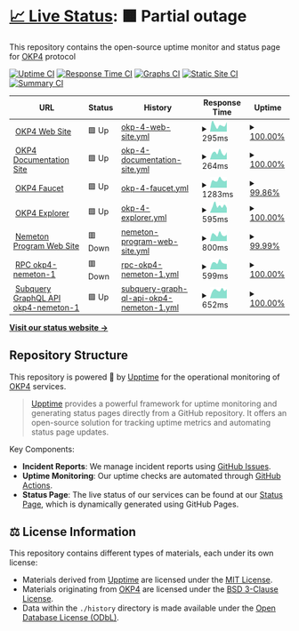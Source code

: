 # [📈 Live Status](https://status.okp4.network): <!--live status--> **🟧 Partial outage**

This repository contains the open-source uptime monitor and status page for [OKP4](https://okp4.network) protocol

[![Uptime CI](https://github.com/okp4/status/workflows/Uptime%20CI/badge.svg)](https://github.com/okp4/status/actions?query=workflow%3A%22Uptime+CI%22)
[![Response Time CI](https://github.com/okp4/status/workflows/Response%20Time%20CI/badge.svg)](https://github.com/okp4/status/actions?query=workflow%3A%22Response+Time+CI%22)
[![Graphs CI](https://github.com/okp4/status/workflows/Graphs%20CI/badge.svg)](https://github.com/okp4/status/actions?query=workflow%3A%22Graphs+CI%22)
[![Static Site CI](https://github.com/okp4/status/workflows/Static%20Site%20CI/badge.svg)](https://github.com/okp4/status/actions?query=workflow%3A%22Static+Site+CI%22)
[![Summary CI](https://github.com/okp4/status/workflows/Summary%20CI/badge.svg)](https://github.com/okp4/status/actions?query=workflow%3A%22Summary+CI%22)

<!--start: status pages-->
<!-- This summary is generated by Upptime (https://github.com/upptime/upptime) -->
<!-- Do not edit this manually, your changes will be overwritten -->
<!-- prettier-ignore -->
| URL | Status | History | Response Time | Uptime |
| --- | ------ | ------- | ------------- | ------ |
| <img alt="" src="https://icons.duckduckgo.com/ip3/okp4.network.ico" height="13"> [OKP4 Web Site](https://okp4.network) | 🟩 Up | [okp-4-web-site.yml](https://github.com/okp4/status/commits/HEAD/history/okp-4-web-site.yml) | <details><summary><img alt="Response time graph" src="./graphs/okp-4-web-site/response-time-week.png" height="20"> 295ms</summary><br><a href="https://status.okp4.network/history/okp-4-web-site"><img alt="Response time 340" src="https://img.shields.io/endpoint?url=https%3A%2F%2Fraw.githubusercontent.com%2Fokp4%2Fstatus%2FHEAD%2Fapi%2Fokp-4-web-site%2Fresponse-time.json"></a><br><a href="https://status.okp4.network/history/okp-4-web-site"><img alt="24-hour response time 419" src="https://img.shields.io/endpoint?url=https%3A%2F%2Fraw.githubusercontent.com%2Fokp4%2Fstatus%2FHEAD%2Fapi%2Fokp-4-web-site%2Fresponse-time-day.json"></a><br><a href="https://status.okp4.network/history/okp-4-web-site"><img alt="7-day response time 295" src="https://img.shields.io/endpoint?url=https%3A%2F%2Fraw.githubusercontent.com%2Fokp4%2Fstatus%2FHEAD%2Fapi%2Fokp-4-web-site%2Fresponse-time-week.json"></a><br><a href="https://status.okp4.network/history/okp-4-web-site"><img alt="30-day response time 273" src="https://img.shields.io/endpoint?url=https%3A%2F%2Fraw.githubusercontent.com%2Fokp4%2Fstatus%2FHEAD%2Fapi%2Fokp-4-web-site%2Fresponse-time-month.json"></a><br><a href="https://status.okp4.network/history/okp-4-web-site"><img alt="1-year response time 340" src="https://img.shields.io/endpoint?url=https%3A%2F%2Fraw.githubusercontent.com%2Fokp4%2Fstatus%2FHEAD%2Fapi%2Fokp-4-web-site%2Fresponse-time-year.json"></a></details> | <details><summary><a href="https://status.okp4.network/history/okp-4-web-site">100.00%</a></summary><a href="https://status.okp4.network/history/okp-4-web-site"><img alt="All-time uptime 100.00%" src="https://img.shields.io/endpoint?url=https%3A%2F%2Fraw.githubusercontent.com%2Fokp4%2Fstatus%2FHEAD%2Fapi%2Fokp-4-web-site%2Fuptime.json"></a><br><a href="https://status.okp4.network/history/okp-4-web-site"><img alt="24-hour uptime 100.00%" src="https://img.shields.io/endpoint?url=https%3A%2F%2Fraw.githubusercontent.com%2Fokp4%2Fstatus%2FHEAD%2Fapi%2Fokp-4-web-site%2Fuptime-day.json"></a><br><a href="https://status.okp4.network/history/okp-4-web-site"><img alt="7-day uptime 100.00%" src="https://img.shields.io/endpoint?url=https%3A%2F%2Fraw.githubusercontent.com%2Fokp4%2Fstatus%2FHEAD%2Fapi%2Fokp-4-web-site%2Fuptime-week.json"></a><br><a href="https://status.okp4.network/history/okp-4-web-site"><img alt="30-day uptime 100.00%" src="https://img.shields.io/endpoint?url=https%3A%2F%2Fraw.githubusercontent.com%2Fokp4%2Fstatus%2FHEAD%2Fapi%2Fokp-4-web-site%2Fuptime-month.json"></a><br><a href="https://status.okp4.network/history/okp-4-web-site"><img alt="1-year uptime 100.00%" src="https://img.shields.io/endpoint?url=https%3A%2F%2Fraw.githubusercontent.com%2Fokp4%2Fstatus%2FHEAD%2Fapi%2Fokp-4-web-site%2Fuptime-year.json"></a></details>
| <img alt="" src="https://icons.duckduckgo.com/ip3/docs.okp4.network.ico" height="13"> [OKP4 Documentation Site](https://docs.okp4.network) | 🟩 Up | [okp-4-documentation-site.yml](https://github.com/okp4/status/commits/HEAD/history/okp-4-documentation-site.yml) | <details><summary><img alt="Response time graph" src="./graphs/okp-4-documentation-site/response-time-week.png" height="20"> 264ms</summary><br><a href="https://status.okp4.network/history/okp-4-documentation-site"><img alt="Response time 319" src="https://img.shields.io/endpoint?url=https%3A%2F%2Fraw.githubusercontent.com%2Fokp4%2Fstatus%2FHEAD%2Fapi%2Fokp-4-documentation-site%2Fresponse-time.json"></a><br><a href="https://status.okp4.network/history/okp-4-documentation-site"><img alt="24-hour response time 284" src="https://img.shields.io/endpoint?url=https%3A%2F%2Fraw.githubusercontent.com%2Fokp4%2Fstatus%2FHEAD%2Fapi%2Fokp-4-documentation-site%2Fresponse-time-day.json"></a><br><a href="https://status.okp4.network/history/okp-4-documentation-site"><img alt="7-day response time 264" src="https://img.shields.io/endpoint?url=https%3A%2F%2Fraw.githubusercontent.com%2Fokp4%2Fstatus%2FHEAD%2Fapi%2Fokp-4-documentation-site%2Fresponse-time-week.json"></a><br><a href="https://status.okp4.network/history/okp-4-documentation-site"><img alt="30-day response time 288" src="https://img.shields.io/endpoint?url=https%3A%2F%2Fraw.githubusercontent.com%2Fokp4%2Fstatus%2FHEAD%2Fapi%2Fokp-4-documentation-site%2Fresponse-time-month.json"></a><br><a href="https://status.okp4.network/history/okp-4-documentation-site"><img alt="1-year response time 319" src="https://img.shields.io/endpoint?url=https%3A%2F%2Fraw.githubusercontent.com%2Fokp4%2Fstatus%2FHEAD%2Fapi%2Fokp-4-documentation-site%2Fresponse-time-year.json"></a></details> | <details><summary><a href="https://status.okp4.network/history/okp-4-documentation-site">100.00%</a></summary><a href="https://status.okp4.network/history/okp-4-documentation-site"><img alt="All-time uptime 100.00%" src="https://img.shields.io/endpoint?url=https%3A%2F%2Fraw.githubusercontent.com%2Fokp4%2Fstatus%2FHEAD%2Fapi%2Fokp-4-documentation-site%2Fuptime.json"></a><br><a href="https://status.okp4.network/history/okp-4-documentation-site"><img alt="24-hour uptime 100.00%" src="https://img.shields.io/endpoint?url=https%3A%2F%2Fraw.githubusercontent.com%2Fokp4%2Fstatus%2FHEAD%2Fapi%2Fokp-4-documentation-site%2Fuptime-day.json"></a><br><a href="https://status.okp4.network/history/okp-4-documentation-site"><img alt="7-day uptime 100.00%" src="https://img.shields.io/endpoint?url=https%3A%2F%2Fraw.githubusercontent.com%2Fokp4%2Fstatus%2FHEAD%2Fapi%2Fokp-4-documentation-site%2Fuptime-week.json"></a><br><a href="https://status.okp4.network/history/okp-4-documentation-site"><img alt="30-day uptime 100.00%" src="https://img.shields.io/endpoint?url=https%3A%2F%2Fraw.githubusercontent.com%2Fokp4%2Fstatus%2FHEAD%2Fapi%2Fokp-4-documentation-site%2Fuptime-month.json"></a><br><a href="https://status.okp4.network/history/okp-4-documentation-site"><img alt="1-year uptime 100.00%" src="https://img.shields.io/endpoint?url=https%3A%2F%2Fraw.githubusercontent.com%2Fokp4%2Fstatus%2FHEAD%2Fapi%2Fokp-4-documentation-site%2Fuptime-year.json"></a></details>
| <img alt="" src="https://icons.duckduckgo.com/ip3/faucet.okp4.network.ico" height="13"> [OKP4 Faucet](https://faucet.okp4.network) | 🟩 Up | [okp-4-faucet.yml](https://github.com/okp4/status/commits/HEAD/history/okp-4-faucet.yml) | <details><summary><img alt="Response time graph" src="./graphs/okp-4-faucet/response-time-week.png" height="20"> 1283ms</summary><br><a href="https://status.okp4.network/history/okp-4-faucet"><img alt="Response time 687" src="https://img.shields.io/endpoint?url=https%3A%2F%2Fraw.githubusercontent.com%2Fokp4%2Fstatus%2FHEAD%2Fapi%2Fokp-4-faucet%2Fresponse-time.json"></a><br><a href="https://status.okp4.network/history/okp-4-faucet"><img alt="24-hour response time 3319" src="https://img.shields.io/endpoint?url=https%3A%2F%2Fraw.githubusercontent.com%2Fokp4%2Fstatus%2FHEAD%2Fapi%2Fokp-4-faucet%2Fresponse-time-day.json"></a><br><a href="https://status.okp4.network/history/okp-4-faucet"><img alt="7-day response time 1283" src="https://img.shields.io/endpoint?url=https%3A%2F%2Fraw.githubusercontent.com%2Fokp4%2Fstatus%2FHEAD%2Fapi%2Fokp-4-faucet%2Fresponse-time-week.json"></a><br><a href="https://status.okp4.network/history/okp-4-faucet"><img alt="30-day response time 764" src="https://img.shields.io/endpoint?url=https%3A%2F%2Fraw.githubusercontent.com%2Fokp4%2Fstatus%2FHEAD%2Fapi%2Fokp-4-faucet%2Fresponse-time-month.json"></a><br><a href="https://status.okp4.network/history/okp-4-faucet"><img alt="1-year response time 687" src="https://img.shields.io/endpoint?url=https%3A%2F%2Fraw.githubusercontent.com%2Fokp4%2Fstatus%2FHEAD%2Fapi%2Fokp-4-faucet%2Fresponse-time-year.json"></a></details> | <details><summary><a href="https://status.okp4.network/history/okp-4-faucet">99.86%</a></summary><a href="https://status.okp4.network/history/okp-4-faucet"><img alt="All-time uptime 95.36%" src="https://img.shields.io/endpoint?url=https%3A%2F%2Fraw.githubusercontent.com%2Fokp4%2Fstatus%2FHEAD%2Fapi%2Fokp-4-faucet%2Fuptime.json"></a><br><a href="https://status.okp4.network/history/okp-4-faucet"><img alt="24-hour uptime 99.03%" src="https://img.shields.io/endpoint?url=https%3A%2F%2Fraw.githubusercontent.com%2Fokp4%2Fstatus%2FHEAD%2Fapi%2Fokp-4-faucet%2Fuptime-day.json"></a><br><a href="https://status.okp4.network/history/okp-4-faucet"><img alt="7-day uptime 99.86%" src="https://img.shields.io/endpoint?url=https%3A%2F%2Fraw.githubusercontent.com%2Fokp4%2Fstatus%2FHEAD%2Fapi%2Fokp-4-faucet%2Fuptime-week.json"></a><br><a href="https://status.okp4.network/history/okp-4-faucet"><img alt="30-day uptime 99.97%" src="https://img.shields.io/endpoint?url=https%3A%2F%2Fraw.githubusercontent.com%2Fokp4%2Fstatus%2FHEAD%2Fapi%2Fokp-4-faucet%2Fuptime-month.json"></a><br><a href="https://status.okp4.network/history/okp-4-faucet"><img alt="1-year uptime 95.36%" src="https://img.shields.io/endpoint?url=https%3A%2F%2Fraw.githubusercontent.com%2Fokp4%2Fstatus%2FHEAD%2Fapi%2Fokp-4-faucet%2Fuptime-year.json"></a></details>
| <img alt="" src="https://icons.duckduckgo.com/ip3/explore.okp4.network.ico" height="13"> [OKP4 Explorer](https://explore.okp4.network) | 🟩 Up | [okp-4-explorer.yml](https://github.com/okp4/status/commits/HEAD/history/okp-4-explorer.yml) | <details><summary><img alt="Response time graph" src="./graphs/okp-4-explorer/response-time-week.png" height="20"> 595ms</summary><br><a href="https://status.okp4.network/history/okp-4-explorer"><img alt="Response time 690" src="https://img.shields.io/endpoint?url=https%3A%2F%2Fraw.githubusercontent.com%2Fokp4%2Fstatus%2FHEAD%2Fapi%2Fokp-4-explorer%2Fresponse-time.json"></a><br><a href="https://status.okp4.network/history/okp-4-explorer"><img alt="24-hour response time 413" src="https://img.shields.io/endpoint?url=https%3A%2F%2Fraw.githubusercontent.com%2Fokp4%2Fstatus%2FHEAD%2Fapi%2Fokp-4-explorer%2Fresponse-time-day.json"></a><br><a href="https://status.okp4.network/history/okp-4-explorer"><img alt="7-day response time 595" src="https://img.shields.io/endpoint?url=https%3A%2F%2Fraw.githubusercontent.com%2Fokp4%2Fstatus%2FHEAD%2Fapi%2Fokp-4-explorer%2Fresponse-time-week.json"></a><br><a href="https://status.okp4.network/history/okp-4-explorer"><img alt="30-day response time 573" src="https://img.shields.io/endpoint?url=https%3A%2F%2Fraw.githubusercontent.com%2Fokp4%2Fstatus%2FHEAD%2Fapi%2Fokp-4-explorer%2Fresponse-time-month.json"></a><br><a href="https://status.okp4.network/history/okp-4-explorer"><img alt="1-year response time 690" src="https://img.shields.io/endpoint?url=https%3A%2F%2Fraw.githubusercontent.com%2Fokp4%2Fstatus%2FHEAD%2Fapi%2Fokp-4-explorer%2Fresponse-time-year.json"></a></details> | <details><summary><a href="https://status.okp4.network/history/okp-4-explorer">100.00%</a></summary><a href="https://status.okp4.network/history/okp-4-explorer"><img alt="All-time uptime 98.48%" src="https://img.shields.io/endpoint?url=https%3A%2F%2Fraw.githubusercontent.com%2Fokp4%2Fstatus%2FHEAD%2Fapi%2Fokp-4-explorer%2Fuptime.json"></a><br><a href="https://status.okp4.network/history/okp-4-explorer"><img alt="24-hour uptime 100.00%" src="https://img.shields.io/endpoint?url=https%3A%2F%2Fraw.githubusercontent.com%2Fokp4%2Fstatus%2FHEAD%2Fapi%2Fokp-4-explorer%2Fuptime-day.json"></a><br><a href="https://status.okp4.network/history/okp-4-explorer"><img alt="7-day uptime 100.00%" src="https://img.shields.io/endpoint?url=https%3A%2F%2Fraw.githubusercontent.com%2Fokp4%2Fstatus%2FHEAD%2Fapi%2Fokp-4-explorer%2Fuptime-week.json"></a><br><a href="https://status.okp4.network/history/okp-4-explorer"><img alt="30-day uptime 100.00%" src="https://img.shields.io/endpoint?url=https%3A%2F%2Fraw.githubusercontent.com%2Fokp4%2Fstatus%2FHEAD%2Fapi%2Fokp-4-explorer%2Fuptime-month.json"></a><br><a href="https://status.okp4.network/history/okp-4-explorer"><img alt="1-year uptime 98.48%" src="https://img.shields.io/endpoint?url=https%3A%2F%2Fraw.githubusercontent.com%2Fokp4%2Fstatus%2FHEAD%2Fapi%2Fokp-4-explorer%2Fuptime-year.json"></a></details>
| <img alt="" src="https://icons.duckduckgo.com/ip3/nemeton.okp4.network.ico" height="13"> [Nemeton Program Web Site](https://nemeton.okp4.network) | 🟥 Down | [nemeton-program-web-site.yml](https://github.com/okp4/status/commits/HEAD/history/nemeton-program-web-site.yml) | <details><summary><img alt="Response time graph" src="./graphs/nemeton-program-web-site/response-time-week.png" height="20"> 800ms</summary><br><a href="https://status.okp4.network/history/nemeton-program-web-site"><img alt="Response time 872" src="https://img.shields.io/endpoint?url=https%3A%2F%2Fraw.githubusercontent.com%2Fokp4%2Fstatus%2FHEAD%2Fapi%2Fnemeton-program-web-site%2Fresponse-time.json"></a><br><a href="https://status.okp4.network/history/nemeton-program-web-site"><img alt="24-hour response time 763" src="https://img.shields.io/endpoint?url=https%3A%2F%2Fraw.githubusercontent.com%2Fokp4%2Fstatus%2FHEAD%2Fapi%2Fnemeton-program-web-site%2Fresponse-time-day.json"></a><br><a href="https://status.okp4.network/history/nemeton-program-web-site"><img alt="7-day response time 800" src="https://img.shields.io/endpoint?url=https%3A%2F%2Fraw.githubusercontent.com%2Fokp4%2Fstatus%2FHEAD%2Fapi%2Fnemeton-program-web-site%2Fresponse-time-week.json"></a><br><a href="https://status.okp4.network/history/nemeton-program-web-site"><img alt="30-day response time 781" src="https://img.shields.io/endpoint?url=https%3A%2F%2Fraw.githubusercontent.com%2Fokp4%2Fstatus%2FHEAD%2Fapi%2Fnemeton-program-web-site%2Fresponse-time-month.json"></a><br><a href="https://status.okp4.network/history/nemeton-program-web-site"><img alt="1-year response time 872" src="https://img.shields.io/endpoint?url=https%3A%2F%2Fraw.githubusercontent.com%2Fokp4%2Fstatus%2FHEAD%2Fapi%2Fnemeton-program-web-site%2Fresponse-time-year.json"></a></details> | <details><summary><a href="https://status.okp4.network/history/nemeton-program-web-site">99.99%</a></summary><a href="https://status.okp4.network/history/nemeton-program-web-site"><img alt="All-time uptime 98.84%" src="https://img.shields.io/endpoint?url=https%3A%2F%2Fraw.githubusercontent.com%2Fokp4%2Fstatus%2FHEAD%2Fapi%2Fnemeton-program-web-site%2Fuptime.json"></a><br><a href="https://status.okp4.network/history/nemeton-program-web-site"><img alt="24-hour uptime 99.95%" src="https://img.shields.io/endpoint?url=https%3A%2F%2Fraw.githubusercontent.com%2Fokp4%2Fstatus%2FHEAD%2Fapi%2Fnemeton-program-web-site%2Fuptime-day.json"></a><br><a href="https://status.okp4.network/history/nemeton-program-web-site"><img alt="7-day uptime 99.99%" src="https://img.shields.io/endpoint?url=https%3A%2F%2Fraw.githubusercontent.com%2Fokp4%2Fstatus%2FHEAD%2Fapi%2Fnemeton-program-web-site%2Fuptime-week.json"></a><br><a href="https://status.okp4.network/history/nemeton-program-web-site"><img alt="30-day uptime 100.00%" src="https://img.shields.io/endpoint?url=https%3A%2F%2Fraw.githubusercontent.com%2Fokp4%2Fstatus%2FHEAD%2Fapi%2Fnemeton-program-web-site%2Fuptime-month.json"></a><br><a href="https://status.okp4.network/history/nemeton-program-web-site"><img alt="1-year uptime 98.84%" src="https://img.shields.io/endpoint?url=https%3A%2F%2Fraw.githubusercontent.com%2Fokp4%2Fstatus%2FHEAD%2Fapi%2Fnemeton-program-web-site%2Fuptime-year.json"></a></details>
| <img alt="" src="https://icons.duckduckgo.com/ip3/api.testnet.okp4.network.ico" height="13"> [RPC okp4-nemeton-1](https://api.testnet.okp4.network/cosmos/base/tendermint/v1beta1/blocks/latest) | 🟥 Down | [rpc-okp4-nemeton-1.yml](https://github.com/okp4/status/commits/HEAD/history/rpc-okp4-nemeton-1.yml) | <details><summary><img alt="Response time graph" src="./graphs/rpc-okp4-nemeton-1/response-time-week.png" height="20"> 599ms</summary><br><a href="https://status.okp4.network/history/rpc-okp4-nemeton-1"><img alt="Response time 818" src="https://img.shields.io/endpoint?url=https%3A%2F%2Fraw.githubusercontent.com%2Fokp4%2Fstatus%2FHEAD%2Fapi%2Frpc-okp4-nemeton-1%2Fresponse-time.json"></a><br><a href="https://status.okp4.network/history/rpc-okp4-nemeton-1"><img alt="24-hour response time 477" src="https://img.shields.io/endpoint?url=https%3A%2F%2Fraw.githubusercontent.com%2Fokp4%2Fstatus%2FHEAD%2Fapi%2Frpc-okp4-nemeton-1%2Fresponse-time-day.json"></a><br><a href="https://status.okp4.network/history/rpc-okp4-nemeton-1"><img alt="7-day response time 599" src="https://img.shields.io/endpoint?url=https%3A%2F%2Fraw.githubusercontent.com%2Fokp4%2Fstatus%2FHEAD%2Fapi%2Frpc-okp4-nemeton-1%2Fresponse-time-week.json"></a><br><a href="https://status.okp4.network/history/rpc-okp4-nemeton-1"><img alt="30-day response time 650" src="https://img.shields.io/endpoint?url=https%3A%2F%2Fraw.githubusercontent.com%2Fokp4%2Fstatus%2FHEAD%2Fapi%2Frpc-okp4-nemeton-1%2Fresponse-time-month.json"></a><br><a href="https://status.okp4.network/history/rpc-okp4-nemeton-1"><img alt="1-year response time 818" src="https://img.shields.io/endpoint?url=https%3A%2F%2Fraw.githubusercontent.com%2Fokp4%2Fstatus%2FHEAD%2Fapi%2Frpc-okp4-nemeton-1%2Fresponse-time-year.json"></a></details> | <details><summary><a href="https://status.okp4.network/history/rpc-okp4-nemeton-1">100.00%</a></summary><a href="https://status.okp4.network/history/rpc-okp4-nemeton-1"><img alt="All-time uptime 99.59%" src="https://img.shields.io/endpoint?url=https%3A%2F%2Fraw.githubusercontent.com%2Fokp4%2Fstatus%2FHEAD%2Fapi%2Frpc-okp4-nemeton-1%2Fuptime.json"></a><br><a href="https://status.okp4.network/history/rpc-okp4-nemeton-1"><img alt="24-hour uptime 99.99%" src="https://img.shields.io/endpoint?url=https%3A%2F%2Fraw.githubusercontent.com%2Fokp4%2Fstatus%2FHEAD%2Fapi%2Frpc-okp4-nemeton-1%2Fuptime-day.json"></a><br><a href="https://status.okp4.network/history/rpc-okp4-nemeton-1"><img alt="7-day uptime 100.00%" src="https://img.shields.io/endpoint?url=https%3A%2F%2Fraw.githubusercontent.com%2Fokp4%2Fstatus%2FHEAD%2Fapi%2Frpc-okp4-nemeton-1%2Fuptime-week.json"></a><br><a href="https://status.okp4.network/history/rpc-okp4-nemeton-1"><img alt="30-day uptime 100.00%" src="https://img.shields.io/endpoint?url=https%3A%2F%2Fraw.githubusercontent.com%2Fokp4%2Fstatus%2FHEAD%2Fapi%2Frpc-okp4-nemeton-1%2Fuptime-month.json"></a><br><a href="https://status.okp4.network/history/rpc-okp4-nemeton-1"><img alt="1-year uptime 99.59%" src="https://img.shields.io/endpoint?url=https%3A%2F%2Fraw.githubusercontent.com%2Fokp4%2Fstatus%2FHEAD%2Fapi%2Frpc-okp4-nemeton-1%2Fuptime-year.json"></a></details>
| <img alt="" src="https://icons.duckduckgo.com/ip3/api.subquery.network.ico" height="13"> [Subquery GraphQL API okp4-nemeton-1](https://api.subquery.network/sq/okp4/nemeton-1) | 🟩 Up | [subquery-graph-ql-api-okp4-nemeton-1.yml](https://github.com/okp4/status/commits/HEAD/history/subquery-graph-ql-api-okp4-nemeton-1.yml) | <details><summary><img alt="Response time graph" src="./graphs/subquery-graph-ql-api-okp4-nemeton-1/response-time-week.png" height="20"> 652ms</summary><br><a href="https://status.okp4.network/history/subquery-graph-ql-api-okp4-nemeton-1"><img alt="Response time 597" src="https://img.shields.io/endpoint?url=https%3A%2F%2Fraw.githubusercontent.com%2Fokp4%2Fstatus%2FHEAD%2Fapi%2Fsubquery-graph-ql-api-okp4-nemeton-1%2Fresponse-time.json"></a><br><a href="https://status.okp4.network/history/subquery-graph-ql-api-okp4-nemeton-1"><img alt="24-hour response time 721" src="https://img.shields.io/endpoint?url=https%3A%2F%2Fraw.githubusercontent.com%2Fokp4%2Fstatus%2FHEAD%2Fapi%2Fsubquery-graph-ql-api-okp4-nemeton-1%2Fresponse-time-day.json"></a><br><a href="https://status.okp4.network/history/subquery-graph-ql-api-okp4-nemeton-1"><img alt="7-day response time 652" src="https://img.shields.io/endpoint?url=https%3A%2F%2Fraw.githubusercontent.com%2Fokp4%2Fstatus%2FHEAD%2Fapi%2Fsubquery-graph-ql-api-okp4-nemeton-1%2Fresponse-time-week.json"></a><br><a href="https://status.okp4.network/history/subquery-graph-ql-api-okp4-nemeton-1"><img alt="30-day response time 582" src="https://img.shields.io/endpoint?url=https%3A%2F%2Fraw.githubusercontent.com%2Fokp4%2Fstatus%2FHEAD%2Fapi%2Fsubquery-graph-ql-api-okp4-nemeton-1%2Fresponse-time-month.json"></a><br><a href="https://status.okp4.network/history/subquery-graph-ql-api-okp4-nemeton-1"><img alt="1-year response time 597" src="https://img.shields.io/endpoint?url=https%3A%2F%2Fraw.githubusercontent.com%2Fokp4%2Fstatus%2FHEAD%2Fapi%2Fsubquery-graph-ql-api-okp4-nemeton-1%2Fresponse-time-year.json"></a></details> | <details><summary><a href="https://status.okp4.network/history/subquery-graph-ql-api-okp4-nemeton-1">100.00%</a></summary><a href="https://status.okp4.network/history/subquery-graph-ql-api-okp4-nemeton-1"><img alt="All-time uptime 100.00%" src="https://img.shields.io/endpoint?url=https%3A%2F%2Fraw.githubusercontent.com%2Fokp4%2Fstatus%2FHEAD%2Fapi%2Fsubquery-graph-ql-api-okp4-nemeton-1%2Fuptime.json"></a><br><a href="https://status.okp4.network/history/subquery-graph-ql-api-okp4-nemeton-1"><img alt="24-hour uptime 100.00%" src="https://img.shields.io/endpoint?url=https%3A%2F%2Fraw.githubusercontent.com%2Fokp4%2Fstatus%2FHEAD%2Fapi%2Fsubquery-graph-ql-api-okp4-nemeton-1%2Fuptime-day.json"></a><br><a href="https://status.okp4.network/history/subquery-graph-ql-api-okp4-nemeton-1"><img alt="7-day uptime 100.00%" src="https://img.shields.io/endpoint?url=https%3A%2F%2Fraw.githubusercontent.com%2Fokp4%2Fstatus%2FHEAD%2Fapi%2Fsubquery-graph-ql-api-okp4-nemeton-1%2Fuptime-week.json"></a><br><a href="https://status.okp4.network/history/subquery-graph-ql-api-okp4-nemeton-1"><img alt="30-day uptime 100.00%" src="https://img.shields.io/endpoint?url=https%3A%2F%2Fraw.githubusercontent.com%2Fokp4%2Fstatus%2FHEAD%2Fapi%2Fsubquery-graph-ql-api-okp4-nemeton-1%2Fuptime-month.json"></a><br><a href="https://status.okp4.network/history/subquery-graph-ql-api-okp4-nemeton-1"><img alt="1-year uptime 100.00%" src="https://img.shields.io/endpoint?url=https%3A%2F%2Fraw.githubusercontent.com%2Fokp4%2Fstatus%2FHEAD%2Fapi%2Fsubquery-graph-ql-api-okp4-nemeton-1%2Fuptime-year.json"></a></details>

<!--end: status pages-->

[**Visit our status website →**](https://status.okp4.network)

## Repository Structure

This repository is powered 💪 by [Upptime](https://github.com/upptime/upptime) for the operational monitoring of [OKP4](https://okp4.network) services.

> [Upptime](https://upptime.js.org) provides a powerful framework for uptime monitoring and generating status pages directly from a GitHub repository. It offers an open-source solution for tracking uptime metrics and automating status page updates.

Key Components:

- **Incident Reports**: We manage incident reports using [GitHub Issues](https://github.com/okp4/status/issues).
- **Uptime Monitoring**: Our uptime checks are automated through [GitHub Actions](https://github.com/okp4/status/actions).
- **Status Page**: The live status of our services can be found at our [Status Page](https://status.okp4.network), which is dynamically generated using GitHub Pages.

## ⚖️ License Information

This repository contains different types of materials, each under its own license:

- Materials derived from [Upptime](https://github.com/upptime/upptime) are licensed under the [MIT License](./LICENSE-UPPTIME).
- Materials originating from [OKP4](https://okp4.network) are licensed under the [BSD 3-Clause License](./LICENSE).
- Data within the `./history` directory is made available under the [Open Database License (ODbL)](./LICENSE-DATA).
